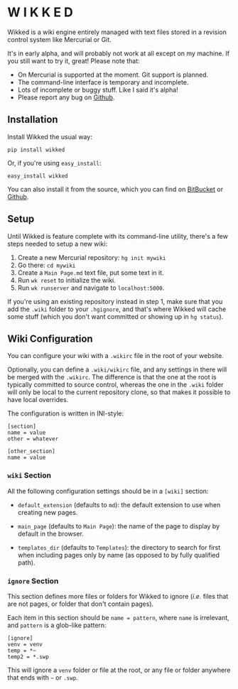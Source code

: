 
W I K K E D
===========

Wikked is a wiki engine entirely managed with text files stored in a revision
control system like Mercurial or Git.

It's in early alpha, and will probably not work at all except on my machine. If
you still want to try it, great! Please note that:

* On Mercurial is supported at the moment. Git support is planned.
* The command-line interface is temporary and incomplete.
* Lots of incomplete or buggy stuff. Like I said it's alpha!
* Please report any bug on [Github][gh].


## Installation

Install Wikked the usual way:

    pip install wikked

Or, if you're using `easy_install`:

    easy_install wikked

You can also install it from the source, which you can find on [BitBucket][bb]
or [Github][gh].

[bb]: https://bitbucket.org/ludovicchabant/wikked
[gh]: https://github.com/ludovicchabant/Wikked


## Setup

Until Wikked is feature complete with its command-line utility, there's a few
steps needed to setup a new wiki:

1. Create a new Mercurial repository: `hg init mywiki`
2. Go there: `cd mywiki`
3. Create a `Main Page.md` text file, put some text in it.
4. Run `wk reset` to initialize the wiki.
5. Run `wk runserver` and navigate to `localhost:5000`.

If you're using an existing repository instead in step 1, make sure that you add
the `.wiki` folder to your `.hgignore`, and that's where Wikked will cache some
stuff (which you don't want committed or showing up in `hg status`).


## Wiki Configuration

You can configure your wiki with a `.wikirc` file in the root of your website.

Optionally, you can define a `.wiki/wikirc` file, and any settings in there will
be merged with the `.wikirc`. The difference is that the one at the root is
typically committed to source control, whereas the one in the `.wiki` folder
will only be local to the current repository clone, so that makes it possible to
have local overrides.

The configuration is written in INI-style:

    [section]
    name = value
    other = whatever

    [other_section]
    name = value


### `wiki` Section

All the following configuration settings should be in a `[wiki]` section:

* `default_extension` (defaults to `md`): the default extension to use when
  creating new pages.

* `main_page` (defaults to `Main Page`): the name of the page to display by
  default in the browser.

* `templates_dir` (defaults to `Templates`): the directory to search for first
  when including pages only by name (as opposed to by fully qualified path).


### `ignore` Section

This section defines more files or folders for Wikked to ignore (_i.e._ files
that are not pages, or folder that don't contain pages).

Each item in this section should be `name = pattern`, where `name` is irrelevant,
and `pattern` is a glob-like pattern:

    [ignore]
    venv = venv
    temp = *~
    temp2 = *.swp

This will ignore a `venv` folder or file at the root, or any file or folder
anywhere that ends with `~` or `.swp`.


